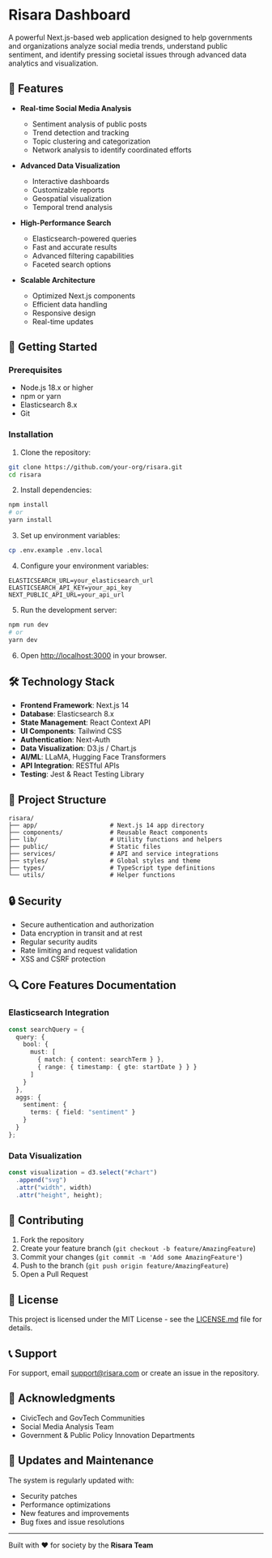 # Risara Dashboard

A powerful Next.js-based web application designed to help governments and organizations analyze social media trends, understand public sentiment, and identify pressing societal issues through advanced data analytics and visualization.

## 🌟 Features

* **Real-time Social Media Analysis**

  * Sentiment analysis of public posts
  * Trend detection and tracking
  * Topic clustering and categorization
  * Network analysis to identify coordinated efforts

* **Advanced Data Visualization**

  * Interactive dashboards
  * Customizable reports
  * Geospatial visualization
  * Temporal trend analysis

* **High-Performance Search**

  * Elasticsearch-powered queries
  * Fast and accurate results
  * Advanced filtering capabilities
  * Faceted search options

* **Scalable Architecture**

  * Optimized Next.js components
  * Efficient data handling
  * Responsive design
  * Real-time updates

## 🚀 Getting Started

### Prerequisites

* Node.js 18.x or higher
* npm or yarn
* Elasticsearch 8.x
* Git

### Installation

1. Clone the repository:

```bash
git clone https://github.com/your-org/risara.git
cd risara
```

2. Install dependencies:

```bash
npm install
# or
yarn install
```

3. Set up environment variables:

```bash
cp .env.example .env.local
```

4. Configure your environment variables:

```env
ELASTICSEARCH_URL=your_elasticsearch_url
ELASTICSEARCH_API_KEY=your_api_key
NEXT_PUBLIC_API_URL=your_api_url
```

5. Run the development server:

```bash
npm run dev
# or
yarn dev
```

6. Open [http://localhost:3000](http://localhost:3000) in your browser.

## 🛠️ Technology Stack

* **Frontend Framework**: Next.js 14
* **Database**: Elasticsearch 8.x
* **State Management**: React Context API
* **UI Components**: Tailwind CSS
* **Authentication**: Next-Auth
* **Data Visualization**: D3.js / Chart.js
* **AI/ML**: LLaMA, Hugging Face Transformers
* **API Integration**: RESTful APIs
* **Testing**: Jest & React Testing Library

## 📁 Project Structure

```
risara/
├── app/                    # Next.js 14 app directory
├── components/             # Reusable React components
├── lib/                    # Utility functions and helpers
├── public/                 # Static files
├── services/               # API and service integrations
├── styles/                 # Global styles and theme
├── types/                  # TypeScript type definitions
└── utils/                  # Helper functions
```

## 🔒 Security

* Secure authentication and authorization
* Data encryption in transit and at rest
* Regular security audits
* Rate limiting and request validation
* XSS and CSRF protection

## 🔍 Core Features Documentation

### Elasticsearch Integration

```typescript
const searchQuery = {
  query: {
    bool: {
      must: [
        { match: { content: searchTerm } },
        { range: { timestamp: { gte: startDate } } }
      ]
    }
  },
  aggs: {
    sentiment: {
      terms: { field: "sentiment" }
    }
  }
};
```

### Data Visualization

```typescript
const visualization = d3.select("#chart")
  .append("svg")
  .attr("width", width)
  .attr("height", height);
```

## 🤝 Contributing

1. Fork the repository
2. Create your feature branch (`git checkout -b feature/AmazingFeature`)
3. Commit your changes (`git commit -m 'Add some AmazingFeature'`)
4. Push to the branch (`git push origin feature/AmazingFeature`)
5. Open a Pull Request

## 📝 License

This project is licensed under the MIT License - see the [LICENSE.md](LICENSE.md) file for details.

## 📞 Support

For support, email [support@risara.com](mailto:support@risara.com) or create an issue in the repository.

## 🙏 Acknowledgments

* CivicTech and GovTech Communities
* Social Media Analysis Team
* Government & Public Policy Innovation Departments

## 🔄 Updates and Maintenance

The system is regularly updated with:

* Security patches
* Performance optimizations
* New features and improvements
* Bug fixes and issue resolutions

---

Built with ❤️ for society by the **Risara Team**
